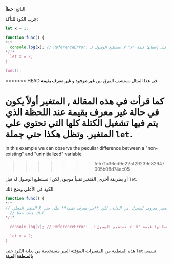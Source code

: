 
الناتج: **خطأ**.

جرب الكود للتأكد:


```js run
let x = 1;

function func() {
*!*
  console.log(x); // ReferenceError: لا نستطيع الوصول لـ 'x' قبل إعطائها قيمة
*/!*
  let x = 2;
}

func();
```

<<<<<<< HEAD
في هذا المثال نستشف الفرق بين **غير موجود** و **غير معرف بقيمة**

كما قرأت في هذه المقالة [](info:closure), المتغير أولاً يكون في حالة **غير معرف بقيمة** عند اللحظة الذي يتم فيها تشغيل الكتلة كلها التي تحتوي علي المتغير. وتظل هكذا حتي جملة `let`.
=======
In this example we can observe the peculiar difference between a "non-existing" and "uninitialized" variable.
>>>>>>> fe571b36ed9e225f29239e82947005b08d74ac05

أو بطريقة أخرى, المُتغير تقنياً موجود, لكن ا تستطيع الوصول له قبل `let`.

الكود فى الأعلي وضح ذلك.


```js
function func() {
*!*
// المتغير المحلي X يعتبر معروف للمحرك من البداية, لكن **غير معرف بقيمة** تظل حتي let
  // لذلك هناك خطأ
*/!*

  console.log(x); // ReferenceError: لا نستطيع الوصول لـ 'x' قبل إعطائها قيمة

  let x = 2;
}
```
هذه المنطقة من المتغيرات المؤقتة الغير  مستخدمة من بداية الكود حتي `let` تسمي **بالمنطقة الميتة**

